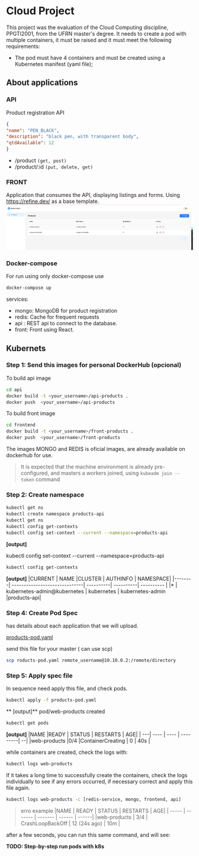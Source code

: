 # Cloud Project
This project was the evaluation of the Cloud Computing discipline, PPGTI2001, from the UFRN master's degree. It needs to create a pod with multiple containers, it must be raised and it must meet the following requirements:
- The pod must have 4 containers and must be created using a
Kubernetes manifest (yaml file);

## About applications

### API

Product registration API

```JSON 
{
"name": "PEN_BLACK",
"description": "black pen, with transparent body",
"qtdAvailable": 12
}
```
- /product  `(get, post)`
- /product/:id  `(put, delete, get)`

### FRONT
Application that consumes the API, displaying listings and forms.
Using https://refine.dev/ as a base template.
![screenshot frontend](./frontend.png "screenshot frontend")
### Docker-compose
For run using only docker-compose use 
```bash 
docker-compose up
```

services:
- mongo: MongoDB for product registration
- redis: Cache for frequent requests
- api : REST api to connect to the database.
- front: Front using React.

## Kubernets 

### Step 1: Send this  images for personal DockerHub (opcional)
 To build api image
```bash 
cd api
docker build -t <your_username>/api-products .
docker push  <your_username>/api-products
```
To build front image
 ```bash 
cd frontend
docker build -t <your_username>/front-products .
docker push  <your_username>/front-products
```

<!-- my script
 ```bash 
cd api
docker build -t ramondomiingos/api-products .
docker push  ramondomiingos/api-products
cd ..
cd frontend
docker build -t ramondomiingos/front-products .
docker push  ramondomiingos/front-products
cd ..
```
-->

The images MONGO and REDIS is oficial images, are already available on dockerhub for use.




 > It is expected that the machine environment is already pre-configured, and masters a workers joined, using `kubeadm join --token` command

### Step 2: Create namespace

```bash
kubectl get ns
kubectl create namespace products-api
kubectl get ns
kubectl config get-contexts
kubectl config set-context --current --namespace=products-api
```

**[output]** 

kubectl config set-context --current --namespace=products-api


```bash
kubectl config get-contexts
```

**[output]**
|CURRENT  | NAME                          |CLUSTER  |    AUTHINFO          | NAMESPACE|
|--------| ------------------------------| ----------| ----------| ---------- |
|\*        | kubernetes-admin@kubernetes  | kubernetes  | kubernetes-admin   |products-api|


### Step 4: Create Pod Spec
has details about each application that we will upload.

[products-pod.yaml](./products-pod.yaml)

send this file for your master ( can use scp)
```bash
scp roducts-pod.yaml remote_username@10.10.0.2:/remote/directory
```
<!--
scp roducts-pod.yaml ramon@1192.168.64.2:/
-->

### Step 5: Apply spec file

In sequence need apply this file, and check pods.


```bash
kubectl apply -f products-pod.yaml
```
** [output]**
pod/web-products created

```bash
kubectl get pods
```
**[output]**
|NAME           |READY  | STATUS |             RESTARTS  | AGE|
| ---|            ----    | ---- |  ---------| --|
|web-products   |0/4     |ContainerCreating |  0       |   40s |

while containers are created, check the logs with:
```bash
kubectl logs web-products
```
If it takes a long time to successfully create the containers, check the logs individually to see if any errors occurred, if necessary correct and apply this file again.
```bash
kubectl logs web-products -c [redis-service, mongo, frontend, api]
```
 > erro example
> |NAME       |    READY  |  STATUS      |       RESTARTS      |  AGE| 
> | ----- | ------- | ------- | ------ | ------| 
> |web-products  |   3/4     | CrashLoopBackOff  |   12 (24s ago) |   10m | 

after a few seconds, you can run this same command, and will see:


**TODO: Step-by-step run pods with k8s**